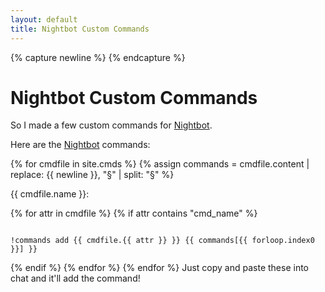 ```yaml
---
layout: default
title: Nightbot Custom Commands
---
```

{% capture newline %}
{% endcapture %}
# Nightbot Custom Commands

So I made a few custom commands for [Nightbot].

Here are the [Nightbot] commands:

{% for cmdfile in site.cmds %}
{% assign commands = cmdfile.content | replace: {{ newline }}, "§" | split: "§" %}

{{ cmdfile.name }}:

{% for attr in cmdfile %}
{% if attr contains "cmd_name" %}

<code>
!commands add {{ cmdfile.{{ attr }} }} {{ commands[{{ forloop.index0 }}] }}
</code>

{% endif %}
{% endfor %}
{% endfor %}
Just copy and paste these into chat and it'll add the command!

[nightbot]: //beta.nightbot.tv/
